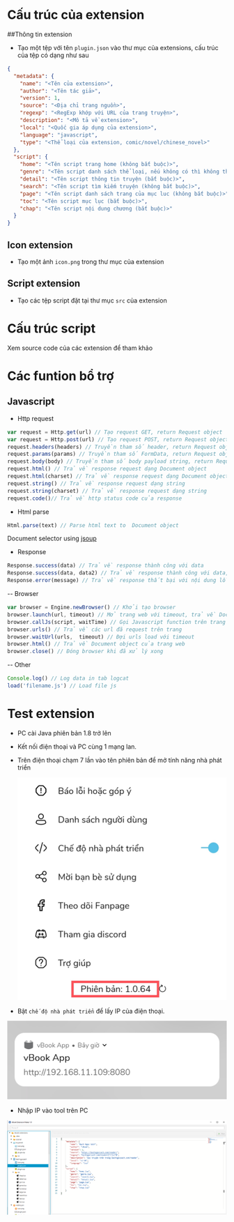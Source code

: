 # Cấu trúc của extension

##Thông tin extension
- Tạo một tệp với tên `plugin.json` vào thư mục của extensions, cấu trúc của tệp có dạng như sau
```json
{
  "metadata": {
    "name": "<Tên của extension>",
    "author": "<Tên tác giả>",
    "version": 1,
    "source": "<Địa chỉ trang nguồn>",
    "regexp": "<RegExp khớp với URL của trang truyện>",
    "description": "<Mô tả về extension>",
    "local": "<Quốc gia áp dụng của extension>",
    "language": "javascript",
    "type": "<Thể loại của extension, comic/novel/chinese_novel>"
  },
  "script": {
    "home": "<Tên script trang home (không bắt buộc)>",
    "genre": "<Tên script danh sách thể loại, nếu không có thì không thêm>",
    "detail": "<Tên script thông tin truyện (bắt buộc)>",
    "search": "<Tên script tìm kiếm truyện (không bắt buộc)>",
    "page": "<Tên script danh sách trang của mục luc (không bắt buộc)>",
    "toc": "<Tên script mục lục (bắt buộc)>",
    "chap": "<Tên script nội dung chương (bắt buộc)>"
  }
}
```
## Icon extension
- Tạo một ảnh `icon.png` trong thư mục của extension
## Script extension
- Tạo các tệp script đặt tại thư mục `src` của extension

# Cấu trúc script
Xem source code của các extension để tham khảo
# Các funtion bổ trợ

## Javascript
- Http request

```javascript
var request = Http.get(url) // Tạo request GET, return Request object
var request = Http.post(url) // Tạo request POST, return Request object
request.headers(headers) // Truyền tham số header, return Request object
request.params(params) // Truyền tham số FormData, return Request object
request.body(body) // Truyền tham số body payload string, return Request object
request.html() // Trả về response request dạng Document object
request.html(charset) // Trả về response request dạng Document object
request.string() // Trả về response request dạng string
request.string(charset) // Trả về response request dạng string
request.code()// Trả về http status code của response
```

- Html parse

```javascript
Html.parse(text) // Parse html text to  Document object
```

Document selector using [jsoup](https://jsoup.org/cookbook/extracting-data/selector-syntax)

- Response

```javascript
Response.success(data) // Trả về response thành công với data
Response.success(data, data2) // Trả về response thành công với data, data2
Response.error(message) // Trả về response thất bại với nội dung lỗi
```

-- Browser

```javascript
var browser = Engine.newBrowser() // Khởi tạo browser
browser.launch(url, timeout) // Mở trang web với timeout, trả về Document object
browser.callJs(script, waitTime) // Gọi Javascript function trên trang với waitTime, trả về Document object
browser.urls() // Trả về các url đã request trên trang
browser.waitUrl(urls,  timeout) // Đợi urls load với timeout
browser.html() // Trả về Document object của trang web
browser.close() // Đóng browser khi đã xử lý xong
```

-- Other
```javascript
Console.log() // Log data in tab logcat
load('filename.js') // Load file js
```

# Test extension
- PC cài Java phiên bản 1.8 trở lên
- Kết nối điện thoại và PC cùng 1 mạng lan.
- Trên điện thoại chạm 7 lần vào tên phiên bản để mở tính năng nhà phát triển
  
  ![Version app](tutorial/1.jpg)
- Bật `chế độ nhà phát triển` để lấy IP của điện thoại.

![IP](tutorial/2.jpg)

- Nhập IP vào tool trên PC

![IP](tutorial/3.png)